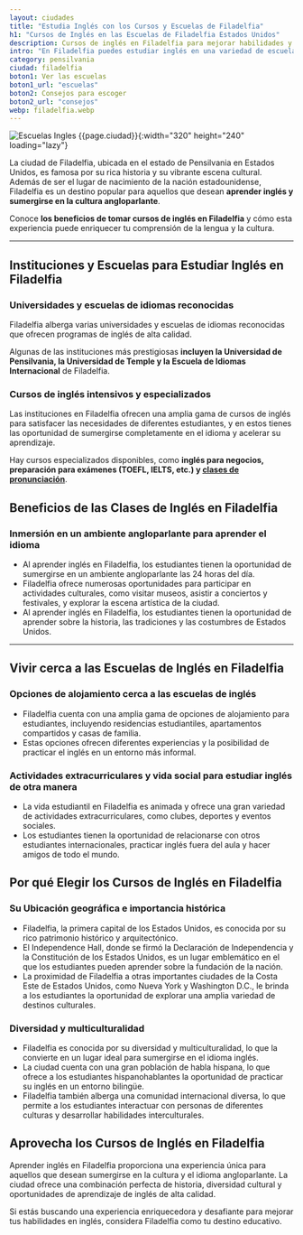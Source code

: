 ```yaml
---
layout: ciudades
title: "Estudia Inglés con los Cursos y Escuelas de Filadelfia"
h1: "Cursos de Inglés en las Escuelas de Filadelfia Estados Unidos"
description: Cursos de inglés en Filadelfia para mejorar habilidades y estudiar la cultura angloparlante ¡Inscríbete hoy y expande tus horizontes!🗽
intro: "En Filadelfia puedes estudiar inglés en una variedad de escuelas. ¡Conócelas!"
category: pensilvania
ciudad: filadelfia
boton1: Ver las escuelas
boton1_url: "escuelas"
boton2: Consejos para escoger
boton2_url: "consejos"
webp: filadelfia.webp
---
```

![Escuelas Ingles {{page.ciudad}}]({{site.baseurl}}/img/{{page.webp}} "Comunidad angloparlante, Filadelfia, Estados Unidos"){:width="320" height="240" loading="lazy"}

La ciudad de Filadelfia, ubicada en el estado de Pensilvania en Estados Unidos, es famosa por su rica historia y su vibrante escena cultural. Además de ser el lugar de nacimiento de la nación estadounidense, Filadelfia es un destino popular para aquellos que desean **aprender inglés y sumergirse en la cultura angloparlante**.

Conoce **los beneficios de tomar cursos de inglés en Filadelfia** y cómo esta experiencia puede enriquecer tu comprensión de la lengua y la cultura.

----

## Instituciones y Escuelas para Estudiar Inglés en Filadelfia

### Universidades y escuelas de idiomas reconocidas

Filadelfia alberga varias universidades y escuelas de idiomas reconocidas que ofrecen programas de inglés de alta calidad.

Algunas de las instituciones más prestigiosas **incluyen la Universidad de Pensilvania, la Universidad de Temple y la Escuela de Idiomas Internacional** de Filadelfia.

### Cursos de inglés intensivos y especializados

Las instituciones en Filadelfia ofrecen una amplia gama de cursos de inglés para satisfacer las necesidades de diferentes estudiantes, y en estos tienes las oportunidad de sumergirse completamente en el idioma y acelerar su aprendizaje.

Hay cursos especializados disponibles, como **inglés para negocios, preparación para exámenes (TOEFL, IELTS, etc.) y [clases de pronunciación](/#formulario)**.

## Beneficios de las Clases de Inglés en Filadelfia

### Inmersión en un ambiente angloparlante para aprender el idioma

- Al aprender inglés en Filadelfia, los estudiantes tienen la oportunidad de sumergirse en un ambiente angloparlante las 24 horas del día.
- Filadelfia ofrece numerosas oportunidades para participar en actividades culturales, como visitar museos, asistir a conciertos y festivales, y explorar la escena artística de la ciudad.
- Al aprender inglés en Filadelfia, los estudiantes tienen la oportunidad de aprender sobre la historia, las tradiciones y las costumbres de Estados Unidos.

----

## Vivir cerca a las Escuelas de Inglés en Filadelfia

### Opciones de alojamiento cerca a las escuelas de inglés

- Filadelfia cuenta con una amplia gama de opciones de alojamiento para estudiantes, incluyendo residencias estudiantiles, apartamentos compartidos y casas de familia.
- Estas opciones ofrecen diferentes experiencias y la posibilidad de practicar el inglés en un entorno más informal.

### Actividades extracurriculares y vida social para estudiar inglés de otra manera

- La vida estudiantil en Filadelfia es animada y ofrece una gran variedad de actividades extracurriculares, como clubes, deportes y eventos sociales.
- Los estudiantes tienen la oportunidad de relacionarse con otros estudiantes internacionales, practicar inglés fuera del aula y hacer amigos de todo el mundo.

## Por qué Elegir los Cursos de Inglés en Filadelfia

### Su Ubicación geográfica e importancia histórica

- Filadelfia, la primera capital de los Estados Unidos, es conocida por su rico patrimonio histórico y arquitectónico.
- El Independence Hall, donde se firmó la Declaración de Independencia y la Constitución de los Estados Unidos, es un lugar emblemático en el que los estudiantes pueden aprender sobre la fundación de la nación.
- La proximidad de Filadelfia a otras importantes ciudades de la Costa Este de Estados Unidos, como Nueva York y Washington D.C., le brinda a los estudiantes la oportunidad de explorar una amplia variedad de destinos culturales.

### Diversidad y multiculturalidad

- Filadelfia es conocida por su diversidad y multiculturalidad, lo que la convierte en un lugar ideal para sumergirse en el idioma inglés.
- La ciudad cuenta con una gran población de habla hispana, lo que ofrece a los estudiantes hispanohablantes la oportunidad de practicar su inglés en un entorno bilingüe.
- Filadelfia también alberga una comunidad internacional diversa, lo que permite a los estudiantes interactuar con personas de diferentes culturas y desarrollar habilidades interculturales.

## Aprovecha los Cursos de Inglés en Filadelfia

Aprender inglés en Filadelfia proporciona una experiencia única para aquellos que desean sumergirse en la cultura y el idioma angloparlante. La ciudad ofrece una combinación perfecta de historia, diversidad cultural y oportunidades de aprendizaje de inglés de alta calidad.

Si estás buscando una experiencia enriquecedora y desafiante para mejorar tus habilidades en inglés, considera Filadelfia como tu destino educativo.
